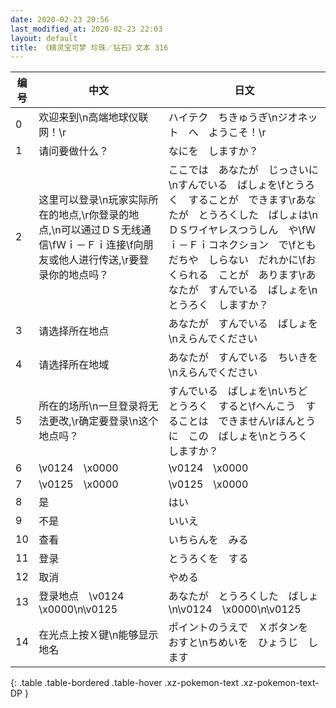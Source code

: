 ```yaml
---
date: 2020-02-23 20:56
last_modified_at: 2020-02-23 22:03
layout: default
title: 《精灵宝可梦 珍珠／钻石》文本 316
---
```

| 编号 | 中文 | 日文 |
| ---- | ---- | ---- |
| 0 | 欢迎来到\n高端地球仪联网！\r | ハイテク　ちきゅうぎ\nジオネット　へ　ようこそ！\r |
| 1 | 请问要做什么？ | なにを　しますか？ |
| 2 | 这里可以登录\n玩家实际所在的地点,\r你登录的地点,\n可以通过ＤＳ无线通信\fＷｉ－Ｆｉ连接\f向朋友或他人进行传送,\r要登录你的地点吗？ | ここでは　あなたが　じっさいに\nすんでいる　ばしょを\fとうろく　することが　できます\rあなたが　とうろくした　ばしょは\nＤＳワイヤレスつうしん　や\fＷｉ－Ｆｉコネクション　で\fともだちや　しらない　だれかに\fおくられる　ことが　あります\rあなたが　すんでいる　ばしょを\nとうろく　しますか？ |
| 3 | 请选择所在地点 | あなたが　すんでいる　ばしょを\nえらんでください |
| 4 | 请选择所在地域 | あなたが　すんでいる　ちいきを\nえらんでください |
| 5 | 所在的场所\n一旦登录将无法更改,\r确定要登录\n这个地点吗？ | すんでいる　ばしょを\nいちど　とうろく　すると\fへんこう　することは　できません\rほんとうに　この　ばしょを\nとうろく　しますか？ |
| 6 | \v0124　\x0000 | \v0124　\x0000 |
| 7 | \v0125　\x0000 | \v0125　\x0000 |
| 8 | 是 | はい |
| 9 | 不是 | いいえ |
| 10 | 查看 | いちらんを　みる |
| 11 | 登录 | とうろくを　する |
| 12 | 取消 | やめる |
| 13 | 登录地点　\v0124　\x0000\n\v0125　　 | あなたが　とうろくした　ばしょ\n\v0124　\x0000\n\v0125　　 |
| 14 | 在光点上按Ｘ键\n能够显示地名 | ポイントのうえで　Ｘボタンを　おすと\nちめいを　ひょうじ　します |
{: .table .table-bordered .table-hover .xz-pokemon-text .xz-pokemon-text-DP }